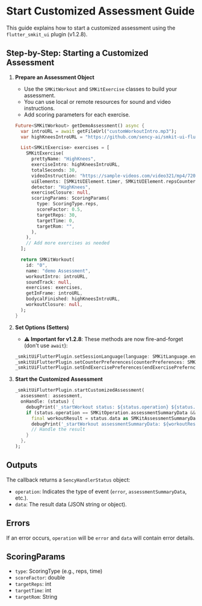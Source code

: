 # Start Customized Assessment Guide

This guide explains how to start a customized assessment using the `flutter_smkit_ui` plugin (v1.2.8).

## Step-by-Step: Starting a Customized Assessment

1. **Prepare an Assessment Object**
   - Use the `SMKitWorkout` and `SMKitExercise` classes to build your assessment.
   - You can use local or remote resources for sound and video instructions.
   - Add scoring parameters for each exercise.

   ```dart
   Future<SMKitWorkout> getDemoAssessment() async {
     var introURL = await getFileUrl("customWorkoutIntro.mp3");
     var highKneesIntroURL = "https://github.com/sency-ai/smkit-ui-flutter-demo/raw/main/HighKneesSound.mp3";

     List<SMKitExercise> exercises = [
       SMKitExercise(
         prettyName: "HighKnees",
         exerciseIntro: highKneesIntroURL,
         totalSeconds: 30,
         videoInstruction: "https://sample-videos.com/video321/mp4/720/big_buck_bunny_720p_1mb.mp4",
         uiElements: [SMKitUIElement.timer, SMKitUIElement.repsCounter],
         detector: "HighKnees",
         exerciseClosure: null,
         scoringParams: ScoringParams(
           type: ScoringType.reps,
           scoreFactor: 0.5,
           targetReps: 30,
           targetTime: 0,
           targetRom: "",
         ),
       ),
       // Add more exercises as needed
     ];

     return SMKitWorkout(
       id: "0",
       name: "demo Assessment",
       workoutIntro: introURL,
       soundTrack: null,
       exercises: exercises,
       getInFrame: introURL,
       bodycalFinished: highKneesIntroURL,
       workoutClosure: null,
     );
   }
   ```

2. **Set Options (Setters)**
   - **⚠️ Important for v1.2.8**: These methods are now fire-and-forget (don't use `await`):
   ```dart
   _smkitUiFlutterPlugin.setSessionLanguage(language: SMKitLanguage.english);
   _smkitUiFlutterPlugin.setCounterPreferences(counterPreferences: SMKitCounterPreferences.perfectOnly);
   _smkitUiFlutterPlugin.setEndExercisePreferences(endExercisePrefernces: SMKitEndExercisePreferences.targetBased);
   ```

3. **Start the Customized Assessment**
   ```dart
   _smkitUiFlutterPlugin.startCustomizedAssessment(
     assessment: assessment,
     onHandle: (status) {
       debugPrint('_startWorkout status: ${status.operation} ${status.data}');
       if (status.operation == SMKitOperation.assessmentSummaryData && status.data != null) {
         final workoutResult = status.data as SMKitAssessmentSummaryData;
         debugPrint('_startWorkout assessmentSummaryData: ${workoutResult.toString()}');
         // Handle the result
       }
     },
   );
   ```

## Outputs

The callback returns a `SencyHandlerStatus` object:
- `operation`: Indicates the type of event (`error`, `assessmentSummaryData`, etc.).
- `data`: The result data (JSON string or object).

## Errors

If an error occurs, `operation` will be `error` and `data` will contain error details.

## ScoringParams

- `type`: ScoringType (e.g., reps, time)
- `scoreFactor`: double
- `targetReps`: int
- `targetTime`: int
- `targetRom`: String

